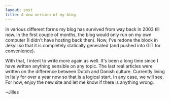 ```yaml
---
layout: post
title: A new version of my blog
---
```


In various different forms my blog has survived from way back in
2003 till now. In the first couple of months, the blog would only
run on my own computer (I didn't have hosting back then). Now, I've
redone the block in Jekyll so that it is completely statically
generated (and pushed into GIT for convenience). 

With that, I intent to write more again as well. It's been a long
time since I have written anything sensible on any topic. The last
real articles were written on the difference between Dutch and
Danish culture. Currently living in Italy for over a year now so
that is a logical start. In any case, we will see. For now, enjoy
the new site and let me know if there is anything wrong.

~Jilles
